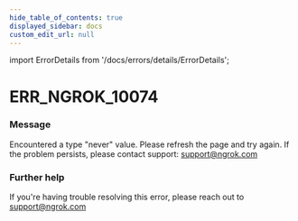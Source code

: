```yaml
---
hide_table_of_contents: true
displayed_sidebar: docs
custom_edit_url: null
---
```


import ErrorDetails from '/docs/errors/details/ErrorDetails';

# ERR_NGROK_10074

### Message
Encountered a type "never" value. Please refresh the page and try again. If the problem persists, please contact support: support@ngrok.com

### Further help
If you're having trouble resolving this error, please reach out to [support@ngrok.com](mailto:support@ngrok.com?subject=Help%20with%20ERR_NGROK_10074)

<ErrorDetails error='err_ngrok_10074' />
